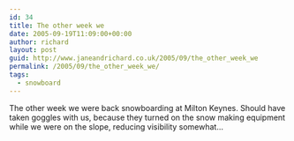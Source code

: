 ```yaml
---
id: 34
title: The other week we
date: 2005-09-19T11:09:00+00:00
author: richard
layout: post
guid: http://www.janeandrichard.co.uk/2005/09/the_other_week_we
permalink: /2005/09/the_other_week_we/
tags:
  - snowboard
---
```

The other week we were back snowboarding at Milton Keynes. Should have taken goggles with us, because they turned on the snow making equipment while we were on the slope, reducing visibility somewhat&#8230; 

<vid src="http://www.janeandrichard.co.uk/blog/img/2005/09/mk.mov" width="240" height="170" />